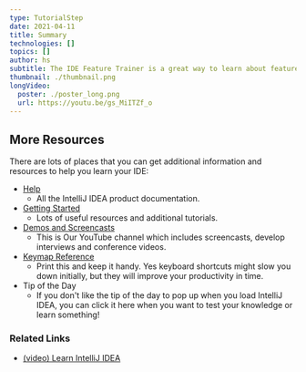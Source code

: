 ```yaml
---
type: TutorialStep
date: 2021-04-11
title: Summary
technologies: []
topics: []
author: hs
subtitle: The IDE Feature Trainer is a great way to learn about features, workflows and keyboard shortcuts in IntelliJ IDEA. You do not need to complete the modules or lessons in order, allowing you to fit your learning around your schedule.
thumbnail: ./thumbnail.png
longVideo:
  poster: ./poster_long.png
  url: https://youtu.be/gs_MiITZf_o
---
```


## More Resources
There are lots of places that you can get additional information and resources to help you learn your IDE:

- [Help](https://www.jetbrains.com/help/idea/)
  - All the IntelliJ IDEA product documentation.
- [Getting Started](https://www.jetbrains.com/idea/resources/)
  - Lots of useful resources and additional tutorials.
- [Demos and Screencasts](https://www.youtube.com/intellijidea)
  - This is Our YouTube channel which includes screencasts, develop interviews and conference videos.
- [Keymap Reference](https://resources.jetbrains.com/storage/products/intellij-idea/docs/IntelliJIDEA_ReferenceCard.pdf)
  - Print this and keep it handy. Yes keyboard shortcuts might slow you down initially, but they will improve your productivity in time.
- Tip of the Day
  - If you don't like the tip of the day to pop up when you load IntelliJ IDEA, you can click it here when you want to test your knowledge or learn something!

### Related Links
- [(video) Learn IntelliJ IDEA](https://www.youtube.com/watch?v=vsUx-kod2O4)